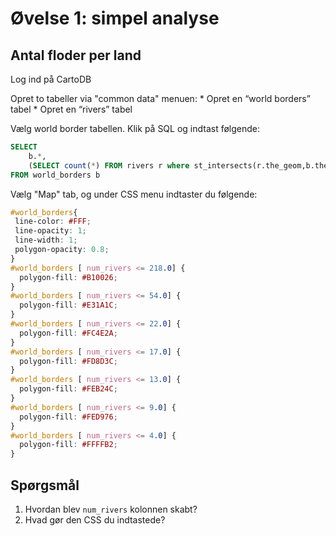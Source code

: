 # Øvelse 1: simpel analyse

## Antal floder per land

Log ind på CartoDB

Opret to tabeller via "common data" menuen:
    * Opret en “world borders” tabel
    * Opret en “rivers” tabel


Vælg world border tabellen. Klik på SQL og indtast følgende:

```sql
SELECT
	b.*,
	(SELECT count(*) FROM rivers r where st_intersects(r.the_geom,b.the_geom)) AS num_rivers 
FROM world_borders b
```

Vælg "Map" tab, og under CSS menu indtaster du følgende:

```css
#world_borders{
 line-color: #FFF;
 line-opacity: 1;
 line-width: 1;
 polygon-opacity: 0.8;
}
#world_borders [ num_rivers <= 218.0] {
  polygon-fill: #B10026;
}
#world_borders [ num_rivers <= 54.0] {
  polygon-fill: #E31A1C;
}
#world_borders [ num_rivers <= 22.0] {
  polygon-fill: #FC4E2A;
}
#world_borders [ num_rivers <= 17.0] {
  polygon-fill: #FD8D3C;
}
#world_borders [ num_rivers <= 13.0] {
  polygon-fill: #FEB24C;
}
#world_borders [ num_rivers <= 9.0] {
  polygon-fill: #FED976;
}
#world_borders [ num_rivers <= 4.0] {
  polygon-fill: #FFFFB2;
}
```

## Spørgsmål

1. Hvordan blev `num_rivers` kolonnen skabt?
2. Hvad gør den CSS du indtastede?
